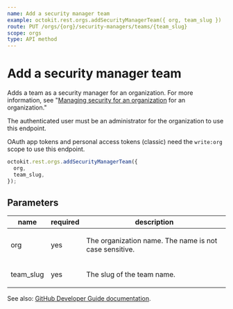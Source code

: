 ```yaml
---
name: Add a security manager team
example: octokit.rest.orgs.addSecurityManagerTeam({ org, team_slug })
route: PUT /orgs/{org}/security-managers/teams/{team_slug}
scope: orgs
type: API method
---
```


# Add a security manager team

Adds a team as a security manager for an organization. For more information, see "[Managing security for an organization](https://docs.github.com/organizations/managing-peoples-access-to-your-organization-with-roles/managing-security-managers-in-your-organization) for an organization."

The authenticated user must be an administrator for the organization to use this endpoint.

OAuth app tokens and personal access tokens (classic) need the `write:org` scope to use this endpoint.

```js
octokit.rest.orgs.addSecurityManagerTeam({
  org,
  team_slug,
});
```

## Parameters

<table>
  <thead>
    <tr>
      <th>name</th>
      <th>required</th>
      <th>description</th>
    </tr>
  </thead>
  <tbody>
    <tr><td>org</td><td>yes</td><td>

The organization name. The name is not case sensitive.

</td></tr>
<tr><td>team_slug</td><td>yes</td><td>

The slug of the team name.

</td></tr>
  </tbody>
</table>

See also: [GitHub Developer Guide documentation](https://docs.github.com/rest/orgs/security-managers#add-a-security-manager-team).

